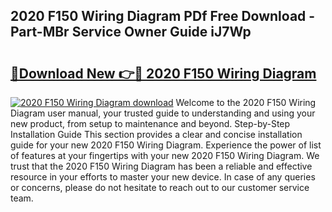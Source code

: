 ## 2020 F150 Wiring Diagram PDf Free Download - Part-MBr Service Owner Guide iJ7Wp

# <h2><a href="http://dfnvkoa.blite.top/?on=2020+F150+Wiring+Diagram">🔗Download New 👉🔴 2020 F150 Wiring Diagram</a></h2>

[![2020 F150 Wiring Diagram download](https://i.imgur.com/lujVjoI.png)](http://dfnvkoa.blite.top/?on=2020+F150+Wiring+Diagram)
Welcome to the 2020 F150 Wiring Diagram user manual, your trusted guide to understanding and using your new product, from setup to maintenance and beyond. Step-by-Step Installation Guide This section provides a clear and concise installation guide for your new 2020 F150 Wiring Diagram. Experience the power of list of features at your fingertips with your new 2020 F150 Wiring Diagram. We trust that the 2020 F150 Wiring Diagram has been a reliable and effective resource in your efforts to master your new device. In case of any queries or concerns, please do not hesitate to reach out to our customer service team.
